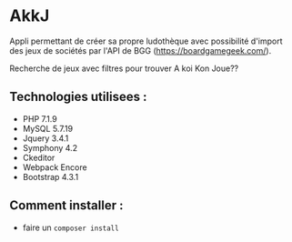 # AkkJ

Appli permettant de créer sa propre ludothèque avec possibilité d'import  des jeux de sociétés par l'API de BGG (https://boardgamegeek.com/).

Recherche de jeux avec filtres pour trouver A koi Kon Joue??

## Technologies utilisees :

- PHP 7.1.9
- MySQL 5.7.19
- Jquery 3.4.1
- Symphony 4.2
- Ckeditor
- Webpack Encore
- Bootstrap 4.3.1

## Comment installer :

- faire un `composer install`
